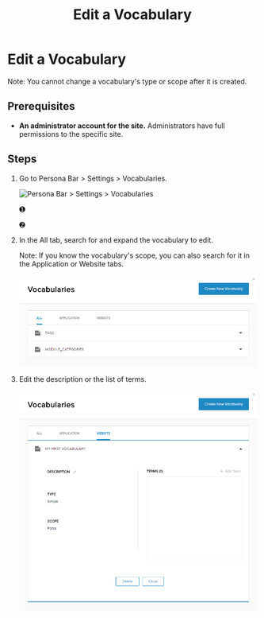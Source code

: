 ﻿---
uid: edit-vocabulary
locale: en
title: Edit a Vocabulary
dnneditions: DNN Platform,Evoq Content,Evoq Engage
dnnversion: 09.02.00
related-topics: create-vocabulary,delete-vocabulary,add-term-to-vocabulary,edit-term-in-vocabulary,delete-term-from-vocabulary
---

# Edit a Vocabulary

Note: You cannot change a vocabulary's type or scope after it is created.

## Prerequisites

*   **An administrator account for the site.** Administrators have full permissions to the specific site.

## Steps

1.  Go to Persona Bar \> Settings \> Vocabularies.
    
    ![Persona Bar > Settings > Vocabularies](/images/scr-pbar-host-Settings-E91.png)
    
    ➊
    
    ➋
    
2.  In the All tab, search for and expand the vocabulary to edit.
    
    Note: If you know the vocabulary's scope, you can also search for it in the Application or Website tabs.
    
      
    
    ![](/images/scr-vocabularies-list-E91.png)
    
      
    
3.  Edit the description or the list of terms.
    
      
    
    ![](/images/scr-vocabularies-edit-vocab-edit-E91.png)
